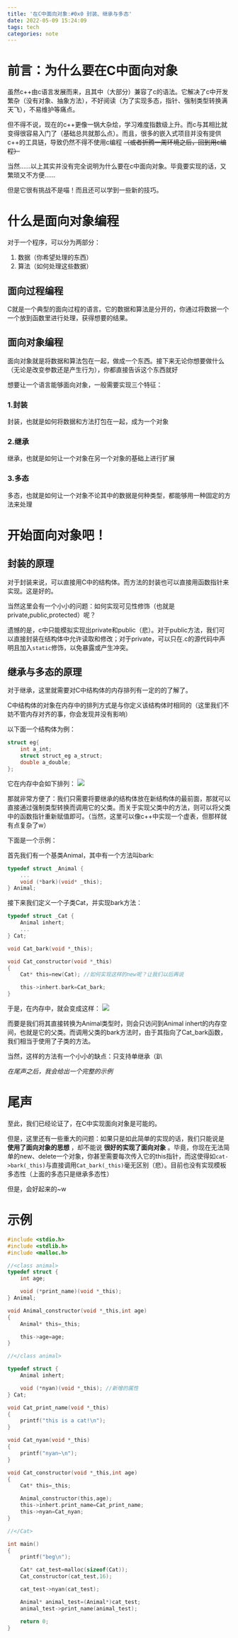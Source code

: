 ```yaml
---
title: '在C中面向对象:#0x0 封装、继承与多态'
date: 2022-05-09 15:24:09
tags: tech
categories: note
---
```


# 前言：为什么要在C中面向对象

虽然c++由c语言发展而来，且其中（大部分）兼容了c的语法。它解决了c中开发繁杂（没有对象、抽象方法），不好阅读（为了实现多态，指针、强制类型转换满天飞），不易维护等痛点。

但不得不说，现在的c++更像一锅大杂烩，学习难度指数级上升。而c与其相比就变得很容易入门了（基础总共就那么点）。而且，很多的嵌入式项目并没有提供c++的工具链，导致仍然不得不使用c编程 ~~（或者折腾一周环境之后，回到用c编程）~~ 

当然……以上其实并没有完全说明为什么要在c中面向对象。毕竟要实现的话，又繁琐又不方便……

但是它很有挑战不是喵！而且还可以学到一些新的技巧。

# 什么是面向对象编程

对于一个程序，可以分为两部分：
1. 数据（你希望处理的东西）
2. 算法（如何处理这些数据）

## 面向过程编程

C就是一个典型的面向过程的语言。它的数据和算法是分开的，你通过将数据一个一个放到函数里进行处理，获得想要的结果。

## 面向对象编程

面向对象就是将数据和算法包在一起，做成一个东西。接下来无论你想要做什么（无论是改变参数还是产生行为），你都直接告诉这个东西就好

想要让一个语言能够面向对象，一般需要实现三个特征：

### 1.封装

封装，也就是如何将数据和方法打包在一起，成为一个对象

### 2.继承

继承，也就是如何让一个对象在另一个对象的基础上进行扩展

### 3.多态

多态，也就是如何让一个对象不论其中的数据是何种类型，都能够用一种固定的方法来处理

# 开始面向对象吧！

## 封装的原理

对于封装来说，可以直接用C中的结构体。而方法的封装也可以直接用函数指针来实现。这是好的。

当然这里会有一个小小的问题：如何实现可见性修饰（也就是private,public,protected）呢？

遗憾的是，c中只能模拟实现出private和public（悲）。对于public方法，我们可以直接封装在结构体中允许读取和修改；对于private，可以只在.c的源代码中声明且加入`static`修饰，以免暴露或产生冲突。

## 继承与多态的原理

对于继承，这里就需要对C中结构体的内存排列有一定的的了解了。

C中结构体的对象在内存中的排列方式是与你定义该结构体时相同的（这里我们不妨不管内存对齐的事，你会发现并没有影响）

以下面一个结构体为例：
```C
struct eg{
    int a_int;
    struct struct_eg a_struct;
    double a_double;
};
```

它在内存中会如下排列：
![](https://js-d.wcysite.com/gh/wychlw/img@main//img/20220509160838.png)

那就非常方便了：我们只需要将要继承的结构体放在新结构体的最前面，那就可以直接通过强制类型转换而调用它的父类。而关于实现父类中的方法，则可以将父类中的函数指针重新赋值即可。（当然，这里可以像c++中实现一个虚表，但那样就有点复杂了w）

下面是一个示例：

首先我们有一个基类Animal，其中有一个方法叫bark:
```C
typedef struct _Animal {
    ...
    void (*bark)(void* _this);
} Animal;
```

接下来我们定义一个子类Cat，并实现bark方法：
```C
typedef struct _Cat {
    Animal inhert;
    ...
} Cat;

void Cat_bark(void *_this);

void Cat_constructor(void *_this)
{
    Cat* this=new(Cat); //如何实现这样的new呢？让我们以后再说

    this->inhert.bark=Cat_bark;
}
```

于是，在内存中，就会变成这样：
![](https://js-d.wcysite.com/gh/wychlw/img@main//img/20220509161948.png)

而要是我们将其直接转换为Animal类型时，则会只访问到Animal inhert的内存空间，也就是它的父类。而调用父类的bark方法时，由于其指向了Cat_bark函数，我们相当于使用了子类的方法。

当然，这样的方法有一个小小的缺点：只支持单继承（趴

*在尾声之后，我会给出一个完整的示例*

# 尾声

至此，我们已经论证了，在C中实现面向对象是可能的。

但是，这里还有一些重大的问题：如果只是如此简单的实现的话，我们只能说是 **使用了面向对象的思想** ，却不能说 **很好的实现了面向对象** 。毕竟，你现在无法简单的new、delete一个对象，你甚至需要每次传入它的this指针，而这使得如`cat->bark(_this)`与直接调用`Cat_bark(_this)`毫无区别（悲）。目前也没有实现模板多态性（上面的多态只是继承多态性）

但是，会好起来的~w

# 示例

```C
#include <stdio.h>
#include <stdlib.h>
#include <malloc.h>

//<class animal>
typedef struct {
    int age;

    void (*print_name)(void *_this);
} Animal;

void Animal_constructor(void *_this,int age)
{
    Animal* this=_this;

    this->age=age;
}

//</class animal>

typedef struct {
    Animal inhert;

    void (*nyan)(void *_this); //新增的属性
} Cat;

void Cat_print_name(void *_this)
{
    printf("this is a cat!\n");
}

void Cat_nyan(void *_this)
{
    printf("nyan~\n");
}

void Cat_constructor(void *_this,int age)
{
    Cat* this=_this;

    Animal_constructor(this,age);
    this->inhert.print_name=Cat_print_name;
    this->nyan=Cat_nyan;
}

//</Cat>

int main()
{
    printf("beg\n");

    Cat* cat_test=malloc(sizeof(Cat));
    Cat_constructor(cat_test,16);

    cat_test->nyan(cat_test);

    Animal* animal_test=(Animal*)cat_test;
    animal_test->print_name(animal_test);

    return 0;
}
```